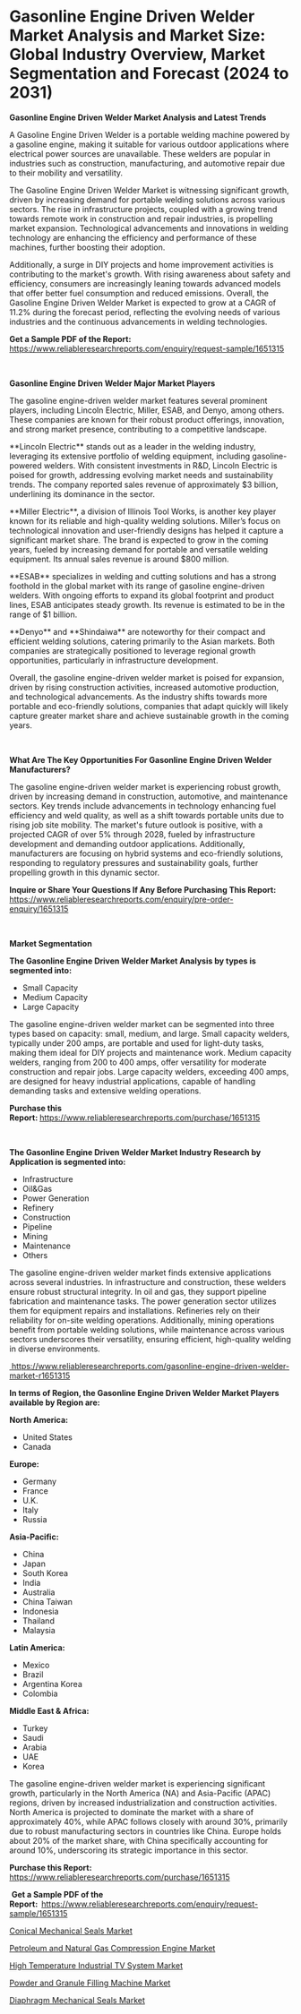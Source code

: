 <p><h1>Gasonline Engine Driven Welder Market Analysis and Market Size: Global Industry Overview, Market Segmentation and Forecast (2024 to 2031)</h1></p><p><strong>Gasonline Engine Driven Welder Market Analysis and Latest Trends</strong></p>
<p><p>A Gasoline Engine Driven Welder is a portable welding machine powered by a gasoline engine, making it suitable for various outdoor applications where electrical power sources are unavailable. These welders are popular in industries such as construction, manufacturing, and automotive repair due to their mobility and versatility.</p><p>The Gasoline Engine Driven Welder Market is witnessing significant growth, driven by increasing demand for portable welding solutions across various sectors. The rise in infrastructure projects, coupled with a growing trend towards remote work in construction and repair industries, is propelling market expansion. Technological advancements and innovations in welding technology are enhancing the efficiency and performance of these machines, further boosting their adoption.</p><p>Additionally, a surge in DIY projects and home improvement activities is contributing to the market's growth. With rising awareness about safety and efficiency, consumers are increasingly leaning towards advanced models that offer better fuel consumption and reduced emissions. Overall, the Gasoline Engine Driven Welder Market is expected to grow at a CAGR of 11.2% during the forecast period, reflecting the evolving needs of various industries and the continuous advancements in welding technologies.</p></p>
<p><strong>Get a Sample PDF of the Report:&nbsp;</strong> <a href="https://www.reliableresearchreports.com/enquiry/request-sample/1651315?utm_campaign=9&utm_medium=2&utm_source=Github&utm_content=ia&utm_term=08122024&utm_id=gasonline-engine-driven-welder">https://www.reliableresearchreports.com/enquiry/request-sample/1651315</a></p>
<p>&nbsp;</p>
<p><strong>Gasonline Engine Driven Welder Major Market Players</strong></p>
<p><p>The gasoline engine-driven welder market features several prominent players, including Lincoln Electric, Miller, ESAB, and Denyo, among others. These companies are known for their robust product offerings, innovation, and strong market presence, contributing to a competitive landscape.</p><p>**Lincoln Electric** stands out as a leader in the welding industry, leveraging its extensive portfolio of welding equipment, including gasoline-powered welders. With consistent investments in R&D, Lincoln Electric is poised for growth, addressing evolving market needs and sustainability trends. The company reported sales revenue of approximately $3 billion, underlining its dominance in the sector.</p><p>**Miller Electric**, a division of Illinois Tool Works, is another key player known for its reliable and high-quality welding solutions. Miller’s focus on technological innovation and user-friendly designs has helped it capture a significant market share. The brand is expected to grow in the coming years, fueled by increasing demand for portable and versatile welding equipment. Its annual sales revenue is around $800 million.</p><p>**ESAB** specializes in welding and cutting solutions and has a strong foothold in the global market with its range of gasoline engine-driven welders. With ongoing efforts to expand its global footprint and product lines, ESAB anticipates steady growth. Its revenue is estimated to be in the range of $1 billion.</p><p>**Denyo** and **Shindaiwa** are noteworthy for their compact and efficient welding solutions, catering primarily to the Asian markets. Both companies are strategically positioned to leverage regional growth opportunities, particularly in infrastructure development.</p><p>Overall, the gasoline engine-driven welder market is poised for expansion, driven by rising construction activities, increased automotive production, and technological advancements. As the industry shifts towards more portable and eco-friendly solutions, companies that adapt quickly will likely capture greater market share and achieve sustainable growth in the coming years.</p></p>
<p>&nbsp;</p>
<p><strong>What Are The Key Opportunities For Gasonline Engine Driven Welder Manufacturers?</strong></p>
<p><p>The gasoline engine-driven welder market is experiencing robust growth, driven by increasing demand in construction, automotive, and maintenance sectors. Key trends include advancements in technology enhancing fuel efficiency and weld quality, as well as a shift towards portable units due to rising job site mobility. The market's future outlook is positive, with a projected CAGR of over 5% through 2028, fueled by infrastructure development and demanding outdoor applications. Additionally, manufacturers are focusing on hybrid systems and eco-friendly solutions, responding to regulatory pressures and sustainability goals, further propelling growth in this dynamic sector.</p></p>
<p><strong>Inquire or Share Your Questions If Any Before Purchasing This Report:</strong> <a href="https://www.reliableresearchreports.com/enquiry/pre-order-enquiry/1651315?utm_campaign=9&utm_medium=2&utm_source=Github&utm_content=ia&utm_term=08122024&utm_id=gasonline-engine-driven-welder">https://www.reliableresearchreports.com/enquiry/pre-order-enquiry/1651315</a></p>
<p>&nbsp;</p>
<p><strong>Market Segmentation</strong></p>
<p><strong>The Gasonline Engine Driven Welder Market Analysis by types is segmented into:</strong></p>
<p><ul><li>Small Capacity</li><li>Medium Capacity</li><li>Large Capacity</li></ul></p>
<p><p>The gasoline engine-driven welder market can be segmented into three types based on capacity: small, medium, and large. Small capacity welders, typically under 200 amps, are portable and used for light-duty tasks, making them ideal for DIY projects and maintenance work. Medium capacity welders, ranging from 200 to 400 amps, offer versatility for moderate construction and repair jobs. Large capacity welders, exceeding 400 amps, are designed for heavy industrial applications, capable of handling demanding tasks and extensive welding operations.</p></p>
<p><strong>Purchase this Report:&nbsp;</strong><a href="https://www.reliableresearchreports.com/purchase/1651315?utm_campaign=9&utm_medium=2&utm_source=Github&utm_content=ia&utm_term=08122024&utm_id=gasonline-engine-driven-welder">https://www.reliableresearchreports.com/purchase/1651315</a></p>
<p>&nbsp;</p>
<p><strong>The Gasonline Engine Driven Welder Market Industry Research by Application is segmented into:</strong></p>
<p><ul><li>Infrastructure</li><li>Oil&Gas</li><li>Power Generation</li><li>Refinery</li><li>Construction</li><li>Pipeline</li><li>Mining</li><li>Maintenance</li><li>Others</li></ul></p>
<p><p>The gasoline engine-driven welder market finds extensive applications across several industries. In infrastructure and construction, these welders ensure robust structural integrity. In oil and gas, they support pipeline fabrication and maintenance tasks. The power generation sector utilizes them for equipment repairs and installations. Refineries rely on their reliability for on-site welding operations. Additionally, mining operations benefit from portable welding solutions, while maintenance across various sectors underscores their versatility, ensuring efficient, high-quality welding in diverse environments.</p></p>
<p><a href="https://www.reliableresearchreports.com/gasonline-engine-driven-welder-market-r1651315?utm_campaign=9&utm_medium=2&utm_source=Github&utm_content=ia&utm_term=08122024&utm_id=gasonline-engine-driven-welder">&nbsp;https://www.reliableresearchreports.com/gasonline-engine-driven-welder-market-r1651315</a></p>
<p><strong>In terms of Region, the Gasonline Engine Driven Welder Market Players available by Region are:</strong></p>
<p>
    <p> <strong> North America: </strong>
        <ul>
            <li>United States</li>
            <li>Canada</li>
        </ul>
        </p> 
    <p> <strong> Europe: </strong>
        <ul>
            <li>Germany</li>
            <li>France</li>
            <li>U.K.</li>
            <li>Italy</li>
            <li>Russia</li>
        </ul>
        </p> 
    <p> <strong> Asia-Pacific: </strong>
        <ul>
            <li>China</li>
            <li>Japan</li>
            <li>South Korea</li>
            <li>India</li>
            <li>Australia</li>
            <li>China Taiwan</li>
            <li>Indonesia</li>
            <li>Thailand</li>
            <li>Malaysia</li>
        </ul>
        </p> 
    <p> <strong> Latin America: </strong>
        <ul>
            <li>Mexico</li>
            <li>Brazil</li>
            <li>Argentina Korea</li>
            <li>Colombia</li>
        </ul>
        </p> 
    <p> <strong> Middle East & Africa: </strong>
        <ul>
            <li>Turkey</li>
            <li>Saudi</li>
            <li>Arabia</li>
            <li>UAE</li>
            <li>Korea</li>
        </ul>
    </p>
    </p>
<p><p>The gasoline engine-driven welder market is experiencing significant growth, particularly in the North America (NA) and Asia-Pacific (APAC) regions, driven by increased industrialization and construction activities. North America is projected to dominate the market with a share of approximately 40%, while APAC follows closely with around 30%, primarily due to robust manufacturing sectors in countries like China. Europe holds about 20% of the market share, with China specifically accounting for around 10%, underscoring its strategic importance in this sector.</p></p>
<p><strong>Purchase this Report: </strong><a href="https://www.reliableresearchreports.com/purchase/1651315?utm_campaign=9&utm_medium=2&utm_source=Github&utm_content=ia&utm_term=08122024&utm_id=gasonline-engine-driven-welder">https://www.reliableresearchreports.com/purchase/1651315</a></p>
<p>&nbsp;<strong>Get a Sample PDF of the Report:&nbsp;&nbsp;</strong><a href="https://www.reliableresearchreports.com/enquiry/request-sample/1651315?utm_campaign=9&utm_medium=2&utm_source=Github&utm_content=ia&utm_term=08122024&utm_id=gasonline-engine-driven-welder">https://www.reliableresearchreports.com/enquiry/request-sample/1651315</a></p>
<p><strong></strong></p>
<p><p><a href="https://github.com/SanjidaMahmud54/Market-Research-Report-List-1/blob/main/conical-mechanical-seals-market.md?utm_campaign=9&utm_medium=2&utm_source=Github&utm_content=ia&utm_term=08122024&utm_id=gasonline-engine-driven-welder">Conical Mechanical Seals Market</a></p><p><a href="https://www.linkedin.com/pulse/market-growth-revenue-projections-petroleum-natural-gas-84dpc?utm_campaign=9&utm_medium=2&utm_source=Github&utm_content=ia&utm_term=08122024&utm_id=gasonline-engine-driven-welder">Petroleum and Natural Gas Compression Engine Market</a></p><p><a href="https://www.linkedin.com/pulse/high-temperature-industrial-tv-system-industry-summary-onvec?utm_campaign=9&utm_medium=2&utm_source=Github&utm_content=ia&utm_term=08122024&utm_id=gasonline-engine-driven-welder">High Temperature Industrial TV System Market</a></p><p><a href="https://www.linkedin.com/pulse/industry-experts-project-powder-granule-filling-machine-aiobe?utm_campaign=9&utm_medium=2&utm_source=Github&utm_content=ia&utm_term=08122024&utm_id=gasonline-engine-driven-welder">Powder and Granule Filling Machine Market</a></p><p><a href="https://github.com/hgf64gh/Market-Research-Report-List-1/blob/main/diaphragm-mechanical-seals-market.md?utm_campaign=9&utm_medium=2&utm_source=Github&utm_content=ia&utm_term=08122024&utm_id=gasonline-engine-driven-welder">Diaphragm Mechanical Seals Market</a></p></p>